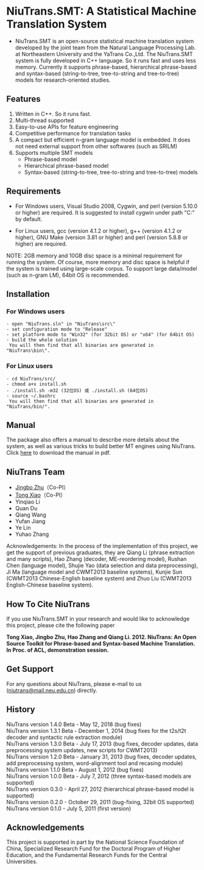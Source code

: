 # NiuTrans.SMT: A Statistical Machine Translation System

* NiuTrans.SMT is an open-source statistical machine translation system developed by the joint team from the Natural Language Processing Lab. at Northeastern University and the YaTrans Co.,Ltd. The NiuTrans.SMT system is fully developed in C++ language. So it runs fast and uses less memory. Currently it supports phrase-based, hierarchical phrase-based and syntax-based (string-to-tree, tree-to-string and tree-to-tree) models for research-oriented studies.

## Features
1. Written in C++. So it runs fast.
2. Multi-thread supported
3. Easy-to-use APIs for feature engineering
4. Competitive performance for translation tasks
5. A compact but efficient n-gram language model is embedded. It does not need external support from other softwares (such as SRILM)
6. Supports multiple SMT models
	* Phrase-based model
	* Hierarchical phrase-based model
	* Syntax-based (string-to-tree, tree-to-string and tree-to-tree) models

## Requirements
* For Windows users, Visual Studio 2008, Cygwin, and perl (version 5.10.0 or higher) are required. It is suggested to install cygwin under path "C:\" by default. 

* For Linux users, gcc (version 4.1.2 or higher), g++ (version 4.1.2 or higher), GNU Make (version 3.81 or higher) and perl (version 5.8.8 or higher) are required.

NOTE: 2GB memory and 10GB disc space is a minimal requirement for running the system. Of course, more memory and disc space is helpful if the system is trained using large-scale corpus. To support large data/model (such as n-gram LM), 64bit OS is recommended. 

## Installation
### For Windows users   
	- open "NiuTrans.sln" in "NiuTrans\src\"
	- set configuration mode to "Release"
	- set platform mode to "Win32" (for 32bit OS) or "x64" (for 64bit OS)
	- build the whole solution
	 You will then find that all binaries are generated in "NiuTrans\bin\".
### For Linux users
    - cd NiuTrans/src/
    - chmod a+x install.sh 
    - ./install.sh -m32 (32位OS) 或 ./install.sh (64位OS)
    - source ~/.bashrc
     You will then find that all binaries are generated in "NiuTrans/bin/".

## Manual

The package also offers a manual to describe more details about the system, as well as various tricks to build better MT engines using NiuTrans. Click [here](http://www.niutrans.com/niutrans/man/niutrans-manual.pdf) to download the manual in pdf.

## NiuTrans Team
* [Jingbo Zhu](http://www.nlplab.com/members/zhujingbo.html)（Co-PI）
* [Tong Xiao](http://www.nlplab.com/members/xiaotong.html)（Co-PI）
* Yinqiao Li
* Quan Du
* Qiang Wang
* Yufan Jiang
* Ye Lin
* Yuhao Zhang

Acknowledgements: In the process of the implementation of this project, we get the support of previous graduates, they are Qiang Li (phrase extraction and many scripts), Hao Zhang (decoder, ME-reordering model), Rushan Chen (language model), Shujie Yao (data selection and data preprocessing), Ji Ma (language model and CWMT2013 baseline systems), Kunjie Sun (CWMT2013 Chinese-English baseline system) and Zhuo Liu (CWMT2013 English-Chinese baseline system).

## How To Cite NiuTrans

If you use NiuTrans.SMT in your research and would like to acknowledge this project, please cite the following paper

**Tong Xiao, Jingbo Zhu, Hao Zhang and Qiang Li. 2012. NiuTrans: An Open Source Toolkit for Phrase-based and Syntax-based Machine Translation. In Proc. of ACL, demonstration session.**

## Get Support
For any questions about NiuTrans, please e-mail to us (niutrans@mail.neu.edu.cn) directly.

## History
NiuTrans version 1.4.0 Beta - May 12, 2018 (bug fixes)  
NiuTrans version 1.3.1 Beta - December 1, 2014 (bug fixes for the t2s/t2t decoder and syntactic rule extraction module)  
NiuTrans version 1.3.0 Beta - July 17, 2013 (bug fixes, decoder updates, data preprocessing system updates, new scripts for CWMT2013)  
NiuTrans version 1.2.0 Beta - January 31, 2013 (bug fixes, decoder updates, add preprocessing system, word-alignment tool and recasing module)  
NiuTrans version 1.1.0 Beta - August 1, 2012 (bug fixes)  
NiuTrans version 1.0.0 Beta - July 7, 2012 (three syntax-based models are supported)  
NiuTrans version 0.3.0 - April 27, 2012 (hierarchical phrase-based model is supported)  
NiuTrans version 0.2.0 - October 29, 2011 (bug-fixing, 32bit OS supported)	 
NiuTrans version 0.1.0 - July 5, 2011 (first version)  

## Acknowledgements
This project is supported in part by the National Science Foundation of China, Specialized Research Fund for the Doctoral Program of Higher Education, and the Fundamental Research Funds for the Central Universities.



